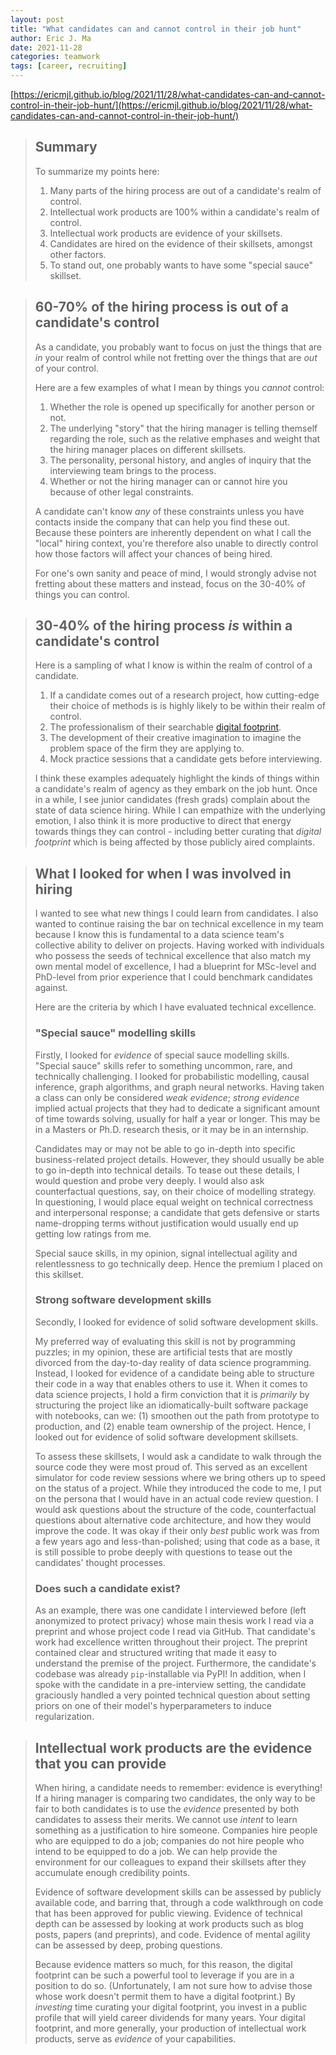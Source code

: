 ```yaml
---
layout: post
title: "What candidates can and cannot control in their job hunt"
author: Eric J. Ma
date: 2021-11-28
categories: teamwork
tags: [career, recruiting]
---
```


[https://ericmjl.github.io/blog/2021/11/28/what-candidates-can-and-cannot-control-in-their-job-hunt/](https://ericmjl.github.io/blog/2021/11/28/what-candidates-can-and-cannot-control-in-their-job-hunt/)

> ## Summary
>
> To summarize my points here:
>
> 1. Many parts of the hiring process are out of a candidate's realm of control.
> 2. Intellectual work products are 100% within a candidate's realm of control.
> 3. Intellectual work products are evidence of your skillsets.
> 4. Candidates are hired on the evidence of their skillsets, amongst other factors.
> 5. To stand out, one probably wants to have some "special sauce" skillset.

> ## 60-70% of the hiring process is out of a candidate's control
>
> As a candidate, you probably want to focus on just the things that are *in* your realm of control while not fretting over the things that are *out* of your control.
>
> Here are a few examples of what I mean by things you *cannot* control:
>
> 1. Whether the role is opened up specifically for another person or not.
> 2. The underlying "story" that the hiring manager is telling themself regarding the role, such as the relative emphases and weight that the hiring manager places on different skillsets.
> 3. The personality, personal history, and angles of inquiry that the interviewing team brings to the process.
> 4. Whether or not the hiring manager can or cannot hire you because of other legal constraints.
>
> A candidate can't know *any* of these constraints unless you have contacts inside the company that can help you find these out. Because these pointers are inherently dependent on what I call the "local" hiring context, you're therefore also unable to directly control how those factors will affect your chances of being hired.
>
> For one's own sanity and peace of mind, I would strongly advise not fretting about these matters and instead, focus on the 30-40% of things you can control.

> ## 30-40% of the hiring process *is* within a candidate's control
>
> Here is a sampling of what I know is within the realm of control of a candidate.
>
> 1. If a candidate comes out of a research project, how cutting-edge their choice of methods is is highly likely to be within their realm of control.
> 2. The professionalism of their searchable [digital footprint](http://etec.ctlt.ubc.ca/510wiki/Digital_Footprint).
> 3. The development of their creative imagination to imagine the problem space of the firm they are applying to.
> 4. Mock practice sessions that a candidate gets before interviewing.
>
> I think these examples adequately highlight the kinds of things within a candidate's realm of agency as they embark on the job hunt. Once in a while, I see junior candidates (fresh grads) complain about the state of data science hiring. While I can empathize with the underlying emotion, I also think it is more productive to direct that energy towards things they can control - including better curating that *digital footprint* which is being affected by those publicly aired complaints.

> ## What I looked for when I was involved in hiring
>
> I wanted to see what new things I could learn from candidates. I also wanted to continue raising the bar on technical excellence in my team because I know this is fundamental to a data science team's collective ability to deliver on projects. Having worked with individuals who possess the seeds of technical excellence that also match my own mental model of excellence, I had a blueprint for MSc-level and PhD-level from prior experience that I could benchmark candidates against.
>
> Here are the criteria by which I have evaluated technical excellence.
>
> ### "Special sauce" modelling skills
>
> Firstly, I looked for *evidence* of special sauce modelling skills. "Special sauce" skills refer to something uncommon, rare, and technically challenging. I looked for probabilistic modelling, causal inference, graph algorithms, and graph neural networks. Having taken a class can only be considered *weak evidence*; *strong evidence* implied actual projects that they had to dedicate a significant amount of time towards solving, usually for half a year or longer. This may be in a Masters or Ph.D. research thesis, or it may be in an internship.
>
> Candidates may or may not be able to go in-depth into specific business-related project details. However, they should usually be able to go in-depth into technical details. To tease out these details, I would question and probe very deeply. I would also ask counterfactual questions, say, on their choice of modelling strategy. In questioning, I would place equal weight on technical correctness and interpersonal response; a candidate that gets defensive or starts name-dropping terms without justification would usually end up getting low ratings from me.
>
> Special sauce skills, in my opinion, signal intellectual agility and relentlessness to go technically deep. Hence the premium I placed on this skillset.
>
> ### Strong software development skills
>
> Secondly, I looked for evidence of solid software development skills.
>
> My preferred way of evaluating this skill is not by programming puzzles; in my opinion, these are artificial tests that are mostly divorced from the day-to-day reality of data science programming. Instead, I looked for evidence of a candidate being able to structure their code in a way that enables others to use it. When it comes to data science projects, I hold a firm conviction that it is *primarily* by structuring the project like an idiomatically-built software package with notebooks, can we: (1) smoothen out the path from prototype to production, and (2) enable team ownership of the project. Hence, I looked out for evidence of solid software development skillsets.
>
> To assess these skillsets, I would ask a candidate to walk through the source code they were most proud of. This served as an excellent simulator for code review sessions where we bring others up to speed on the status of a project. While they introduced the code to me, I put on the persona that I would have in an actual code review question. I would ask questions about the structure of the code, counterfactual questions about alternative code architecture, and how they would improve the code. It was okay if their only *best* public work was from a few years ago and less-than-polished; using that code as a base, it is still possible to probe deeply with questions to tease out the candidates' thought processes.
>
> ### Does such a candidate exist?
>
> As an example, there was one candidate I interviewed before (left anonymized to protect privacy) whose main thesis work I read via a preprint and whose project code I read via GitHub. That candidate's work had excellence written throughout their project. The preprint contained clear and structured writing that made it easy to understand the premise of the project. Furthermore, the candidate's codebase was already `pip`-installable via PyPI! In addition, when I spoke with the candidate in a pre-interview setting, the candidate graciously handled a very pointed technical question about setting priors on one of their model's hyperparameters to induce regularization.

> ## Intellectual work products are the evidence that you can provide
>
> When hiring, a candidate needs to remember: evidence is everything! If a hiring manager is comparing two candidates, the only way to be fair to both candidates is to use the *evidence* presented by both candidates to assess their merits. We cannot use *intent* to learn something as a justification to hire someone. Companies hire people who are equipped to do a job; companies do not hire people who intend to be equipped to do a job. We can help provide the environment for our colleagues to expand their skillsets after they accumulate enough credibility points.
>
> Evidence of software development skills can be assessed by publicly available code, and barring that, through a code walkthrough on code that has been approved for public viewing. Evidence of technical depth can be assessed by looking at work products such as blog posts, papers (and preprints), and code. Evidence of mental agility can be assessed by deep, probing questions.
>
> Because evidence matters so much, for this reason, the digital footprint can be such a powerful tool to leverage if you are in a position to do so. (Unfortunately, I am not sure how to advise those whose work doesn't permit them to have a digital footprint.) By *investing* time curating your digital footprint, you invest in a public profile that will yield career dividends for many years. Your digital footprint, and more generally, your production of intellectual work products, serve as *evidence* of your capabilities.
